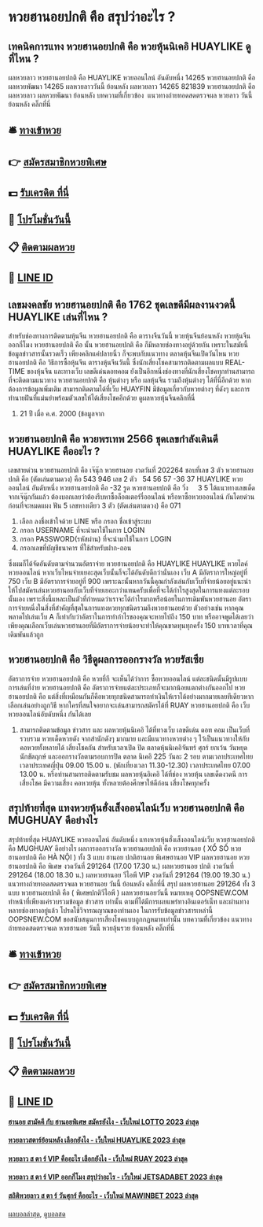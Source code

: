 # หวยฮานอยปกติ คือ สรุปว่าอะไร ?
## เทคนิคการแทง หวยฮานอยปกติ คือ หวยหุ้นนิเคอิ HUAYLIKE ดูที่ไหน ?
ผลหวยลาว หวยฮานอยปกติ คือ HUAYLIKE หวยออนไลน์ อันดับหนึ่ง 14265 หวยฮานอยปกติ คือ ผลหวยพัฒนา 14265 ผลหวยลาววันนี้ ย้อนหลัง
ผลหวยลาว 14265 821839
 หวยฮานอยปกติ คือ ผลหวยลาว ผลหวยพัฒนา ย้อนหลัง 
บทความที่เกี่ยวข้อง
 แนวทางถ่ายทอดสดตรวจผล หวยลาว วันนี้ ย้อนหลัง คลิ๊กที่นี่  

## 🛎 [ทางเข้าหวย](https://bit.ly/3BG5bNw)
## 👉 [สมัครสมาชิกหวยพิเศษ](https://bit.ly/3BG5bNw)
## 💵 [รับเครดิต ที่นี่](https://bit.ly/3C3mvgS)
## 👑 [โปรโมชั่นวันนี้](https://bit.ly/3C3mvgS)
## 📋 [ติดตามผลหวย](https://bit.ly/3C3mvgS)
## 📱 [LINE ID](https://bit.ly/3C3mvgS)

## เลขมงคลชัย หวยฮานอยปกติ คือ 1762 ชุดเลขดีมีผลงานงวดนี้ HUAYLIKE เล่นที่ไหน ?
สำหรับช่องทางการติดตามหุ้นจีน หวยฮานอยปกติ คือ ตารางจีนวันนี้ หวยหุ้นจีนย้อนหลัง หวยหุ้นจีนออกกี่โมง หวยฮานอยปกติ คือ นั้น หวยฮานอยปกติ คือ ก็มีหลายช่องทางอยู่ด้วยกัน เพราะในสมัยนี้ ข้อมูลข่าวสารนั้นรวดเร็ว เพียงคลิกแค่ปลายนิ้ว ก็จะพบกับแนวทาง ตลาดหุ้นจีนเปิดวันไหน หวยฮานอยปกติ คือ วิธีการซื้อหุ้นจีน ตารางหุ้นจีนวันนี้ ซึ่งนักเสี่ยงโชคสามารถติดตามผลแบบ REAL-TIME ของหุ้นจีน
และทางเว็บ เลขดีเด่นดอทคอม ยังเป็นอีกหนึ่งช่องทางที่นักเสี่ยงโชคทุกท่านสามารถที่จะติดตามแนวทาง หวยฮานอยปกติ คือ หุ้นต่างๆ หรือ ผลหุ้นจีน รวมถึงหุ้นต่างๆ ได้ที่นี่อีกด้วย หากต้องการข้อมูลเพิ่มเติม สามารถติดตามได้ที่เว็บ HUAYFIN มีข้อมูลเกี่ยวกับหวยต่างๆ ที่ดังๆ และการทำนายฝันที่แม่นยำพร้อมตัวเลขให้ได้เสี่ยงโชคอีกด้วย
ดูผลหวยหุ้นจีนคลิกที่นี่
1. 21 ปี เมื่อ ค.ศ. 2000 (ข้อมูลจาก

## หวยฮานอยปกติ คือ หวยพรเทพ 2566 ชุดเลขกำลังเดินดี HUAYLIKE คืออะไร ?
เลขสายด่วน หวยฮานอยปกติ คือ เจ๊นุ๊ก หวยฮานอย งวดวันที่ 202264
ชอบที่เลข 3 ตัว หวยฮานอยปกติ คือ (ตัดเล่นตามดวง) คือ 543 946
เลข 2 ตัว   54 56 57 -36 37 HUAYLIKE หวยออนไลน์ อันดับหนึ่ง หวยฮานอยปกติ คือ -32
รูด หวยฮานอยปกติ คือ วิ่ง     3 5
ได้แนวทางเลขเด็ดจากเจ๊นุ๊กกันแล้ว ต้องบอกเลยว่าต้องรีบหาซื้อล็อตเตอร์รี่ออนไลน์ หรือหาซื้อหวยออนไลน์ กันโดยด่วนก่อนที่จะหมดแผง
ฟัน 5
เลขหางเดียว 3 ตัว (ตัดเล่นตามดวง) คือ 071
1. เลือก ลงชื่อเข้าใจด้วย LINE หรือ กรอก ชื่อเข้าสู่ระบบ
2. กรอก USERNAME ที่จะนำมาใช้ในการ LOGIN
3. กรอก PASSWORD(รหัสผ่าน) ที่จะนำมาใช้ในการ LOGIN
4. กรอกเลขที่บัญชีธนาคาร ที่ใช้สำหรับฝาก-ถอน

ซึ่งผมก็ได้จัดอันดับตามจำนวนอัตราจ่าย หวยฮานอยปกติ คือ HUAYLIKE HUAYLIKE หวยไลค์ หวยออนไลน์ หากเว็บไหนจ่ายเยอะสุดเว็บนั้นก็จะได้อันดับดีกว่านั่นเอง
เว็บ A มีอัตราการใหญ่อยู่ที่ 750 เว็บ B มีอัตราการจ่ายอยู่ที่ 900
เพราะฉะนั้นหากวันนี้คุณกำลังเล่นกับเว็บที่จ่ายน้อยอยู่แนะนำให้ไปสมัครเล่นหวยฮานอยกับเว็บที่จ่ายเยอะกว่าแทนครับเพื่อที่จะได้กำไรสูงสุดในการแทงแต่ละรอบนั้นเอง
เพราะสิ่งนี้แหละเป็นตัวที่กำหนดว่าเราจะได้กำไรมากหรือน้อยในการเดิมพันหวยฮานอย
อัตราการจ่ายหนึ่งในสิ่งที่สำคัญที่สุดในการแทงหวยทุกชนิดรวมถึงหวยฮานอยด้วย
ตัวอย่างเช่น
หากคุณพลาดไปเล่นเว็บ A ก็เท่ากับว่าอัตราในการทำกำไรของคุณจะหายไปถึง 150 บาท หรืออาจพูดได้เลยว่าเพียงคุณเลือกเว็บเล่นหวยฮานอยที่มีอัตราการจ่ายน้อยจะทำให้คุณขาดทุนทุกครั้ง 150 บาทเวลาที่คุณเดิมพันแล้วถูก

## หวยฮานอยปกติ คือ วิธีดูผลการออกรางวัล หวยรัสเซีย
อัตราการจ่าย หวยฮานอยปกติ คือ หวยยี่กี
จะเห็นได้ว่าการ ซื้อหวยออนไลน์ แต่ละชนิดนั้นมีรูปแบบการเล่นที่ง่าย หวยฮานอยปกติ คือ อัตราการจ่ายแต่ละประเภทก็จะมากน้อยแตกต่างกันออกไป หวยฮานอยปกติ คือ แต่สิ่งที่เหมือนกันก็คือหวยทุกชนิดสามารถทำเงินให้เราได้อย่างมากมายเลยทีเดียวหากเลือกเล่นอย่างถูกวิธี หากใครที่สนใจอยากจะเล่นสามารถสมัครได้ที่ RUAY หวยฮานอยปกติ คือ เว็บหวยออนไลน์อับดับหนึ่ง กันได้เลย
1. สามารถติดตามข้อมูล ข่าวสาร และ ผลหวยหุ้นนิเคอิ ได้ที่ทางเว็บ เลขดีเด่น ดอท คอม เป็นเว็บที่รวบรวม หวยเด็ดหวยดัง จากสำนักดังๆ มากมาย และมีแนวทางหวยต่าง ๆ ไว้เป็นแนวทางให้กับ คอหวยทั้งหลายได้ เสี่ยงโชคกัน สำหรับเวลาเปิด ปิด ตลาดหุ้นนิเคอิจันทร์ ศุกร์ ยกเว้น วันหยุดนักขัตฤกษ์ และออกรางวัลตามรอบการปิด ตลาด นิเคอิ 225 วันละ 2 รอบ ตามเวลาประเทศไทย เวลาประเทศญี่ปุ่น 09.00 15.00 น. (พักเที่ยงเวลา 11.30-12.30) เวลาประเทศไทย 07.00 13.00 น. หรือท่านสามารถติดตามรับชม ผลหวยหุ้นอิเคอิ ได้ที่ช่อง หวยหุ้น เลขเด็ดงวดนี การเสี่ยงโชค มีความเสี่ยง คอหวยหุ้น ทั้งหลายต้องศีกษาให้ดีก่อน เสี่ยงโชคทุกครั้ง

## สรุปท้ายที่สุด แทงหวยหุ้นฮั่งเส็งออนไลน์เว็บ หวยฮานอยปกติ คือ MUGHUAY ดีอย่างไร
สรุปท้ายที่สุด HUAYLIKE หวยออนไลน์ อันดับหนึ่ง แทงหวยหุ้นฮั่งเส็งออนไลน์เว็บ หวยฮานอยปกติ คือ MUGHUAY ดีอย่างไร ผลการออกรางวัล หวยฮานอยปกติ คือ หวยฮานอย ( XỔ SỐ หวยฮานอยปกติ คือ HÀ NỘI ) ทั้ง 3 แบบ ฮานอย ปกติฮานอย พิเศษฮานอย VIP
ผลหวยฮานอย หวยฮานอยปกติ คือ พิเศษ งวดวันที่ 291264 (17.00 17.30 น.)
ผลหวยฮานอย ปกติ งวดวันที่ 291264 (18.00 18.30 น.)
ผลหวยฮานอย วีไอพี VIP งวดวันที่ 291264 (19.00 19.30 น.)
 แนวทางถ่ายทอดสดตรวจผล หวยฮานอย วันนี้ ย้อนหลัง คลิ๊กที่นี่ 
สรุป ผลหวยฮานอย 291264 ทั้ง 3 แบบ หวยฮานอยปกติ คือ ( พิเศษปกติวีไอพี ) ผลหวยฮานอยวันนี้
หมายเหตุ OOPSNEW.COM ทำหน้าที่เพียงแค่รวบรวมข้อมูล ข่าวสาร เท่านั้น ตามที่ได้มีการเผยแพร่ทางอินเตอร์เน็ท และผ่านทางหลายช่องทางอยู่แล้ว โปรดใช้วิจารณญาณของท่านเอง ในการรับข้อมูลข่าวสารเหล่านี้ OOPSNEW.COM ขอสนับสนุนการเสี่ยงโชคแบบถูกกฎหมายเท่านั้น
บทความที่เกี่ยวข้อง
แนวทางถ่ายทอดสดตรวจผล หวยฮานอย วันนี้ หวยลุ้นรวย ย้อนหลัง คลิ๊กที่นี่

## 🛎 [ทางเข้าหวย](https://bit.ly/3BG5bNw)
## 👉 [สมัครสมาชิกหวยพิเศษ](https://bit.ly/3BG5bNw)
## 💵 [รับเครดิต ที่นี่](https://bit.ly/3C3mvgS)
## 👑 [โปรโมชั่นวันนี้](https://bit.ly/3C3mvgS)
## 📋 [ติดตามผลหวย](https://bit.ly/3C3mvgS)
## 📱 [LINE ID](https://bit.ly/3C3mvgS)

#### [ฮานอย สามัคคี กับ ฮานอยพิเศษ สมัครยังไง - เว็บใหม่ LOTTO 2023 ล่าสุด](https://atom.io/themes/ฮานอย%20สามัคคี%20กับ%20ฮานอยพิเศษ%20สมัครยังไง%20-%20เว็บใหม่%20lotto%202023%20ล่าสุด)
#### [หวยลาวสตาร์ย้อนหลัง เลือกยังไง - เว็บใหม่ HUAYLIKE 2023 ล่าสุด](https://atom.io/themes/หวยลาวสตาร์ย้อนหลัง%20เลือกยังไง%20-%20เว็บใหม่%20huaylike%202023%20ล่าสุด)
#### [หวยลาว ส ตา ร์ VIP คืออะไร เลือกยังไง - เว็บใหม่ RUAY 2023 ล่าสุด](https://atom.io/themes/หวยลาว%20ส%20ตา%20ร์%20vip%20คืออะไร%20เลือกยังไง%20-%20เว็บใหม่%20ruay%202023%20ล่าสุด)
#### [หวยลาว ส ตา ร์ VIP ออกกี่โมง สรุปว่าอะไร - เว็บใหม่ JETSADABET 2023 ล่าสุด](https://atom.io/themes/หวยลาว%20ส%20ตา%20ร์%20vip%20ออกกี่โมง%20สรุปว่าอะไร%20-%20เว็บใหม่%20jetsadabet%202023%20ล่าสุด)
#### [สถิติหวยลาว ส ตา ร์ วันศุกร์ คืออะไร - เว็บใหม่ MAWINBET 2023 ล่าสุด](https://atom.io/themes/สถิติหวยลาว%20ส%20ตา%20ร์%20วันศุกร์%20คืออะไร%20-%20เว็บใหม่%20mawinbet%202023%20ล่าสุด)

[ผลบอลล่าสุด](https://siamsport.tv "ผลบอลล่าสุด"), [ดูบอลสด](https://siamsport.tv/ดูบอลสด "ดูบอลสด")